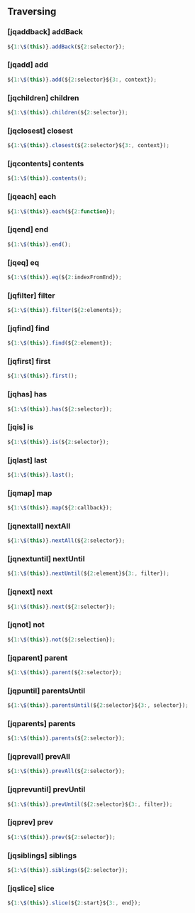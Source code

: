 ## Traversing

### [jqaddback] addBack

```javascript
${1:\$(this)}.addBack(${2:selector});
```

### [jqadd] add

```javascript
${1:\$(this)}.add(${2:selector}${3:, context});
```

### [jqchildren] children

```javascript
${1:\$(this)}.children(${2:selector});
```

### [jqclosest] closest

```javascript
${1:\$(this)}.closest(${2:selector}${3:, context});
```

### [jqcontents] contents

```javascript
${1:\$(this)}.contents();
```

### [jqeach] each

```javascript
${1:\$(this)}.each(${2:function});
```

### [jqend] end

```javascript
${1:\$(this)}.end();
```

### [jqeq] eq

```javascript
${1:\$(this)}.eq(${2:indexFromEnd});
```

### [jqfilter] filter

```javascript
${1:\$(this)}.filter(${2:elements});
```

### [jqfind] find

```javascript
${1:\$(this)}.find(${2:element});
```

### [jqfirst] first

```javascript
${1:\$(this)}.first();
```

### [jqhas] has

```javascript
${1:\$(this)}.has(${2:selector});
```

### [jqis] is

```javascript
${1:\$(this)}.is(${2:selector});
```

### [jqlast] last

```javascript
${1:\$(this)}.last();
```

### [jqmap] map

```javascript
${1:\$(this)}.map(${2:callback});
```

### [jqnextall] nextAll

```javascript
${1:\$(this)}.nextAll(${2:selector});
```

### [jqnextuntil] nextUntil

```javascript
${1:\$(this)}.nextUntil(${2:element}${3:, filter});
```

### [jqnext] next

```javascript
${1:\$(this)}.next(${2:selector});
```

### [jqnot] not

```javascript
${1:\$(this)}.not(${2:selection});
```

### [jqparent] parent

```javascript
${1:\$(this)}.parent(${2:selector});
```

### [jqpuntil] parentsUntil

```javascript
${1:\$(this)}.parentsUntil(${2:selector}${3:, selector});
```

### [jqparents] parents

```javascript
${1:\$(this)}.parents(${2:selector});
```

### [jqprevall] prevAll

```javascript
${1:\$(this)}.prevAll(${2:selector});
```

### [jqprevuntil] prevUntil

```javascript
${1:\$(this)}.prevUntil(${2:selector}${3:, filter});
```

### [jqprev] prev

```javascript
${1:\$(this)}.prev(${2:selector});
```

### [jqsiblings] siblings

```javascript
${1:\$(this)}.siblings(${2:selector});
```

### [jqslice] slice

```javascript
${1:\$(this)}.slice(${2:start}${3:, end});
```
